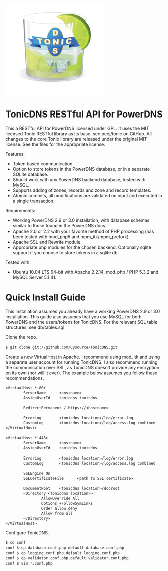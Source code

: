 ![TonicDNS Logo](http://github.com/Cysource/TonicDNS/raw/master/tonic_dns_logo.png)

TonicDNS RESTful API for PowerDNS
=================================

This a RESTful API for PowerDNS licensed under GPL. It uses the MIT licensed Tonic RESTful library as its base, see peej/tonic on GitHub. All changes to the core Tonic library are released under the original MIT license. See the files for the appropriate license.

Features:

* Token based communication.
* Option to store tokens in the PowerDNS database, or in a separate SQLite database.
* Should work with any PowerDNS backend database, tested with MySQL.
* Supports adding of zones, records and zone and record templates.
* Atomic commits, all modifications are validated on input and executed in a single transaction.

Requirements:

* Working PowerDNS 2.9 or 3.0 installation, with database schemas similar to those found in the PowerDNS docs.
* Apache 2.0 or 2.2 with your favorite method of PHP processing (has been tested with mod_php5 and mpm_itk/mpm_prefork).
* Apache SSL and Rewrite module.
* Appropriate php modules for the chosen backend. Optionally sqlite support if you choose to store tokens in a sqlite db.

Tested with:

* Ubuntu 10.04 LTS 64-bit with Apache 2.2.14, mod_php / PHP 5.3.2 and MySQL Server 5.1.41.

Quick Install Guide
===================

This installation assumes you already have a working PowerDNS 2.9 or 3.0 installation. This guide also assumes that you use MySQL for both PowerDNS and the users/tokens for TonicDNS. For the relevant SQL table structures, see db/tables.sql.

Clone the repo.

```bash
$ git clone git://github.com/Cysource/TonicDNS.git
```

Create a new VirtualHost in Apache. I recommend using mod_itk and using a separate user account for running TonicDNS. I also recommend running the communication over SSL, as TonicDNS doesn't provide any encryption on its own (nor will it ever). The example below assumes you follow these recommendations. 

```
<VirtualHost *:80>
        ServerName      <hostname>
        AssignUserId	tonicdns tonicdns

        RedirectPermanent / https://<hostname>

        ErrorLog        <tonicdns location>/log/error.log
        CustomLog       <tonicdns location>/log/access.log combined
</VirtualHost>

<VirtualHost *:443>
        ServerName      <hostname>
        AssignUserId	tonicdns tonicdns

        ErrorLog        <tonicdns location>/log/error.log
        CustomLog       <tonicdns location>/log/access.log combined

        SSLEngine On
        SSLCertificateFile      <path to SSL certificate>

        DocumentRoot    <tonicdns location>/docroot
        <Directory <tonicdns location>>
                AllowOverride All
                Options +FollowSymLinks
                Order allow,deny
                Allow from all
        </Directory>
</VirtualHost>
```

Configure TonicDNS.

```bash
$ cd conf
conf $ cp database.conf.php.default database.conf.php
conf $ cp logging.conf.php.default logging.conf.php
conf $ cp validator.conf.php.default validator.conf.php
conf $ vim *.conf.php
```

